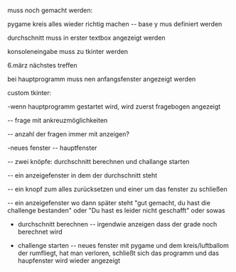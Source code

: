 muss noch gemacht werden:

pygame kreis alles wieder richtig machen -- base y mus definiert werden 

durchschnitt muss in erster textbox angezeigt werden

konsoleneingabe muss zu tkinter werden



6.märz nächstes treffen




bei hauptprogramm muss nen anfangsfenster angezeigt werden

custom tkinter:

-wenn hauptprogramm gestartet wird, wird zuerst fragebogen angezeigt

-- frage mit ankreuzmöglichkeiten

-- anzahl der fragen immer mit anzeigen?

-neues fenster -- hauptfenster

-- zwei knöpfe: durchschnitt berechnen und challange starten

-- ein anzeigefenster in dem der durchschnitt steht

-- ein knopf zum alles zurücksetzen und einer um das fenster zu schließen

-- ein anzeigefenster wo dann später steht "gut gemacht, du hast die challenge bestanden" oder "Du hast es leider nicht geschafft" oder sowas

- durchschnitt berechnen -- irgendwie anzeigen dass der grade noch berechnet wird

- challenge starten -- neues fenster mit pygame und dem kreis/luftballom der rumfliegt, hat man verloren, schließt sich das programm und das haupfenster wird wieder angezeigt
